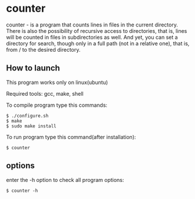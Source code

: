 # counter
counter - is a program that counts lines in files in the current directory. There is also the possibility of recursive access to directories, that is, lines will be counted in files in subdirectories as well. And yet, you can set a directory for search, though only in a full path (not in a relative one), that is, from / to the desired directory.

## How to launch
This program works only on linux(ubuntu)

Required tools: gcc, make, shell

To compile program type this commands:
```shell
$ ./configure.sh
$ make
$ sudo make install
```

To run program type this command(after installation):
```shell
$ counter
```

## options

enter the -h option to check all program options:
```shell
$ counter -h
```

